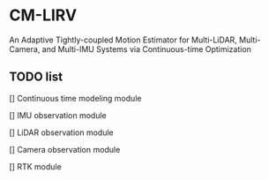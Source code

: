 # CM-LIRV

An Adaptive Tightly-coupled Motion Estimator for Multi-LiDAR, Multi-Camera, and Multi-IMU Systems via Continuous-time Optimization


## TODO list

[] Continuous time modeling module

[] IMU observation module

[] LiDAR observation module

[] Camera observation module

[] RTK module
